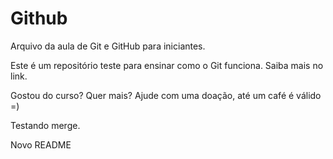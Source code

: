 # Github

Arquivo da aula de Git e GitHub para iniciantes.

Este é um repositório teste para ensinar como o Git funciona.
Saiba mais no link.

Gostou do curso? Quer mais? Ajude com uma doação, até um café é válido =)

Testando merge.

Novo README

